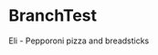 # BranchTest


















































































































































Eli - Pepporoni pizza and breadsticks